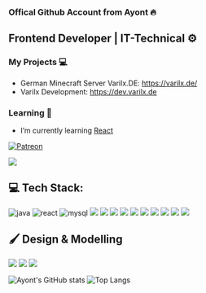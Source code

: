### Offical Github Account from Ayont 🔥
## Frontend Developer | IT-Technical ⚙️

### My Projects 💻
- German Minecraft Server Varilx.DE: https://varilx.de/
- Varilx Development: https://dev.varilx.de

### Learning 💭
- I’m currently learning [React](https://github.com/facebook/react)
  
[![Patreon](https://img.shields.io/badge/Patreon-F96854?logo=patreon&logoColor=white)](https://patreon.com/varilx)


[![](https://visitcount.itsvg.in/api?id=Ayont&label=Profilaufrufe&icon=3&pretty=true)](https://visitcount.itsvg.in)

## 💻 Tech Stack:
<img alt="java" src="https://img.shields.io/badge/Java-ED8B00?style=for-the-badge&logo=openjdk&logoColor=white"> <img alt="react" src="https://shields.io/badge/react-black?logo=react&style=for-the-badge"> <img alt="mysql" src="https://img.shields.io/badge/MySQL-005C84?style=for-the-badge&logo=mysql&logoColor=white"> <img src="https://img.shields.io/badge/MariaDB-003545?style=for-the-badge&logo=mariadb&logoColor=white" />   <img src="https://img.shields.io/badge/Oracle-F80000?style=for-the-badge&logo=Oracle&logoColor=white" />      <img src="https://img.shields.io/badge/Github%20Actions-282a2e?style=for-the-badge&logo=githubactions&logoColor=367cfe" /> <img src="https://img.shields.io/badge/SQLite-07405E?style=for-the-badge&logo=sqlite&logoColor=white" />     <img src="https://img.shields.io/badge/HTML5-E34F26?style=for-the-badge&logo=html5&logoColor=white" />   <img src="https://img.shields.io/badge/OpenJDK-ED8B00?style=for-the-badge&logo=openjdk&logoColor=white" /> <img src="https://img.shields.io/badge/Debian-A81D33?style=for-the-badge&logo=debian&logoColor=white" />   <img src="https://img.shields.io/badge/Arch_Linux-1793D1?style=for-the-badge&logo=arch-linux&logoColor=white" /> <img src="https://img.shields.io/badge/-MongoDB-13aa52?style=for-the-badge&logo=mongodb&logoColor=white" /> <img src="https://img.shields.io/badge/Nextcloud-0082C9?style=for-the-badge&logo=Nextcloud&logoColor=white" /> 
## 🖌️ Design & Modelling
<img src="https://img.shields.io/badge/Adobe%20Photoshop-31A8FF?style=for-the-badge&logo=Adobe%20Photoshop&logoColor=black"/> <img src="https://img.shields.io/badge/blender-%23F5792A.svg?style=for-the-badge&logo=blender&logoColor=white" />  <img src="https://img.shields.io/badge/Adobe%20after%20affects-CF96FD?style=for-the-badge&logo=Adobe%20after%20effects&logoColor=393665" />

![Ayont's GitHub stats](https://github-readme-stats.vercel.app/api?username=Ayont&show_icons=true&theme=midnight-purple) 
![Top Langs](https://github-readme-stats.vercel.app/api/top-langs/?username=anuraghazra&hide_progress=true&theme=midnight-purple)
